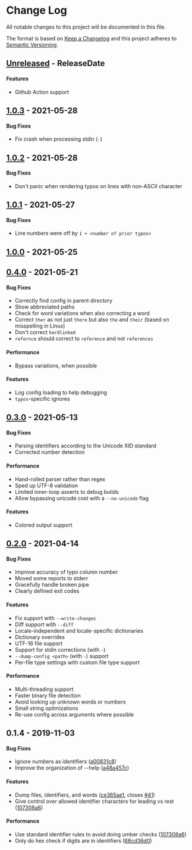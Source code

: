 # Change Log
All notable changes to this project will be documented in this file.

The format is based on [Keep a Changelog](http://keepachangelog.com/)
and this project adheres to [Semantic Versioning](http://semver.org/).

<!-- next-header -->
## [Unreleased] - ReleaseDate

#### Features

- Github Action support

## [1.0.3] - 2021-05-28

#### Bug Fixes

- Fix crash when processing stdin (`-`)

## [1.0.2] - 2021-05-28

#### Bug Fixes

- Don't panic when rendering typos on lines with non-ASCII character

## [1.0.1] - 2021-05-27

#### Bug Fixes

- Line numbers were off by `1 + <number of prior typos>`

## [1.0.0] - 2021-05-25

## [0.4.0] - 2021-05-21

#### Bug Fixes

- Correctly find config in parent directory
- Show abbreviated paths
- Check for word variations when also correcting a word
- Correct `ther` as not just `there` but also `the` and `their` (based on misspelling in Linux)
- Don't correct `hardlinked`
- `refernce` should correct to `reference` and not `references`

#### Performance

- Bypass variations, when possible

#### Features

- Log config loading to help debugging
- `typos`-specific ignores

## [0.3.0] - 2021-05-13

#### Bug Fixes

- Parsing identifiers according to the Unicode XID standard
- Corrected number detection

#### Performance

- Hand-rolled parser rather than regex
- Sped up UTF-8 validation
- Limited inner-loop asserts to debug builds
- Allow bypassing unicode cost with a  `--no-unicode` flag

#### Features

- Colored output support

## [0.2.0] - 2021-04-14

#### Bug Fixes

- Improve accuracy of typo column number
- Moved some reports to stderr
- Gracefully handle broken pipe
- Clearly defined exit codes

#### Features

- Fix support with `--write-changes`
- Diff support with `--diff`
- Locale-independent and locale-specific dictionaries
- Dictionary overrides
- UTF-16 file support
- Support for stdin corrections (with `-`)
- `--dump-config <path>` (with `-`) support
- Per-file type settings with custom file type support

#### Performance

- Multi-threading support
- Faster binary file detection
- Avoid looking up unknown words or numbers
- Small string optimizations
- Re-use config across arguments where possible

## 0.1.4 - 2019-11-03


#### Bug Fixes

*   Ignore numbers as identifiers ([a00831c8](https://github.com/crate-ci/typos/commit/a00831c847b7efd81be520ea9b5d02f70555351f))
*   Improve the organization of --help ([a48a457c](https://github.com/crate-ci/typos/commit/a48a457cc3ca817850118e2a2fb8b20fecdd40b8))

#### Features

*   Dump files, identifiers, and words ([ce365ae1](https://github.com/crate-ci/typos/commit/ce365ae12e12fddfb6fc42a7f1e5ea71834d6051), closes [#41](https://github.com/crate-ci/typos/issues/41))
*   Give control over allowed identifier characters for leading vs rest ([107308a6](https://github.com/crate-ci/typos/commit/107308a655a425eb593bf5e4928572c16e6a9bdd))

#### Performance

*   Use standard identifier rules to avoid doing umber checks ([107308a6](https://github.com/crate-ci/typos/commit/107308a655a425eb593bf5e4928572c16e6a9bdd))
*   Only do hex check if digits are in identifiers ([68cd36d0](https://github.com/crate-ci/typos/commit/68cd36d0de90226dbc9d31c2ce6d8bf6b69adb5c))

<!-- next-url -->
[Unreleased]: https://github.com/assert-rs/predicates-rs/compare/v1.0.3...HEAD
[1.0.3]: https://github.com/assert-rs/predicates-rs/compare/v1.0.2...v1.0.3
[1.0.2]: https://github.com/assert-rs/predicates-rs/compare/v1.0.1...v1.0.2
[1.0.1]: https://github.com/assert-rs/predicates-rs/compare/v1.0.0...v1.0.1
[1.0.0]: https://github.com/assert-rs/predicates-rs/compare/v0.4.0...v1.0.0
[0.4.0]: https://github.com/assert-rs/predicates-rs/compare/v0.3.0...v0.4.0
[0.3.0]: https://github.com/assert-rs/predicates-rs/compare/v0.2.0...v0.3.0
[0.2.0]: https://github.com/assert-rs/predicates-rs/compare/v0.1.4...v0.2.0
